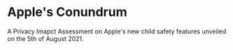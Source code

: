 # Apple's Conundrum
A Privacy Imapct Assessment on Apple's new child safety features unveiled on the 5th of August 2021.
